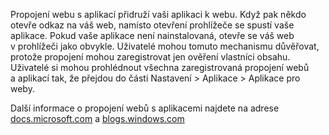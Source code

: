 ﻿Propojení webu s aplikací přidruží vaši aplikaci k webu. Když pak někdo otevře odkaz na váš web, namísto otevření prohlížeče se spustí vaše aplikace. Pokud vaše aplikace není nainstalovaná, otevře se váš web v prohlížeči jako obvykle. Uživatelé mohou tomuto mechanismu důvěřovat, protože propojení mohou zaregistrovat jen ověření vlastníci obsahu. Uživatelé si mohou prohlédnout všechna zaregistrovaná propojení webů a aplikací tak, že přejdou do části Nastavení > Aplikace > Aplikace pro weby.

Další informace o propojení webů s aplikacemi najdete na adrese 
[docs.microsoft.com](https://docs.microsoft.com/windows/uwp/launch-resume/web-to-app-linking) a
[blogs.windows.com](https://blogs.windows.com/buildingapps/2016/10/14/web-to-app-linking-with-appurihandlers/)